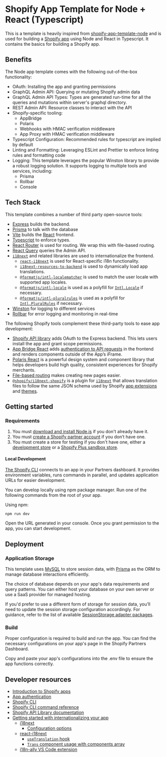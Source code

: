 # Shopify App Template for Node + React (Typescript)

This is a template is heavily inspired from [shopify-app-template-node](https://github.com/Shopify/shopify-app-template-node) and is used for building a [Shopify app](https://shopify.dev/docs/apps/getting-started) using Node and React in Typescript. It contains the basics for building a Shopify app.

## Benefits

The Node app template comes with the following out-of-the-box functionality:

- OAuth: Installing the app and granting permissions
- GraphQL Admin API: Querying or mutating Shopify admin data
- GraphQL Admin API Types: Types are generated run-time for all the queries and mutations within server's graphql directory.
- REST Admin API: Resource classes to interact with the API
- Shopify-specific tooling:
  - AppBridge
  - Polaris
  - Webhooks with HMAC verification middleware
  - App Proxy with HMAC verification middleware
- Typescript Configuration: Recommended rules for typescript are implied by default 
- Linting and Formatting: Leveraging ESLint and Prettier to enforce linting rules and formatting code
- Logging: This template leverages the popular Winston library to provide a robust logging solution. It supports logging to multiple tools and services, including:
  - Prisma
  - Rollbar
  - Console

## Tech Stack

This template combines a number of third party open-source tools:

- [Express](https://expressjs.com/) builds the backend.
- [Prisma](https://www.prisma.io/) to talk with the database
- [Vite](https://vitejs.dev/) builds the [React](https://reactjs.org/) frontend.
- [Typescript](https://www.typescriptlang.org/) to enforce types.
- [React Router](https://reactrouter.com/) is used for routing. We wrap this with file-based routing.
- [React Query](https://react-query.tanstack.com/) queries the Admin API.
- [`i18next`](https://www.i18next.com/) and related libraries are used to internationalize the frontend.
  - [`react-i18next`](https://react.i18next.com/) is used for React-specific i18n functionality.
  - [`i18next-resources-to-backend`](https://github.com/i18next/i18next-resources-to-backend) is used to dynamically load app translations.
  - [`@formatjs/intl-localematcher`](https://formatjs.io/docs/polyfills/intl-localematcher/) is used to match the user locale with supported app locales.
  - [`@formatjs/intl-locale`](https://formatjs.io/docs/polyfills/intl-locale) is used as a polyfill for [`Intl.Locale`](https://developer.mozilla.org/en-US/docs/Web/JavaScript/Reference/Global_Objects/Intl/Locale) if necessary.
  - [`@formatjs/intl-pluralrules`](https://formatjs.io/docs/polyfills/intl-pluralrules) is used as a polyfill for [`Intl.PluralRules`](https://developer.mozilla.org/en-US/docs/Web/JavaScript/Reference/Global_Objects/Intl/PluralRules) if necessary.
- [Winston](https://github.com/winstonjs/winston) for logging to different services
- [Rollbar](https://rollbar.com/) for error logging and monitoring in real-time

The following Shopify tools complement these third-party tools to ease app development:

- [Shopify API library](https://github.com/Shopify/shopify-node-api) adds OAuth to the Express backend. This lets users install the app and grant scope permissions.
- [App Bridge React](https://shopify.dev/docs/apps/tools/app-bridge/getting-started/using-react) adds [authentication to API requests](https://shopify.dev/docs/api/app-bridge-library/apis/resource-fetching) in the frontend and renders components outside of the App’s iFrame.
- [Polaris React](https://polaris.shopify.com/) is a powerful design system and component library that helps developers build high quality, consistent experiences for Shopify merchants.
- [File-based routing](https://github.com/Shopify/shopify-frontend-template-react/blob/main/Routes.jsx) makes creating new pages easier.
- [`@shopify/i18next-shopify`](https://github.com/Shopify/i18next-shopify) is a plugin for [`i18next`](https://www.i18next.com/) that allows translation files to follow the same JSON schema used by Shopify [app extensions](https://shopify.dev/docs/apps/checkout/best-practices/localizing-ui-extensions#how-it-works) and [themes](https://shopify.dev/docs/themes/architecture/locales/storefront-locale-files#usage).

## Getting started

### Requirements

1. You must [download and install Node.js](https://nodejs.org/en/download/) if you don't already have it.
1. You must [create a Shopify partner account](https://partners.shopify.com/signup) if you don’t have one.
1. You must create a store for testing if you don't have one, either a [development store](https://help.shopify.com/en/partners/dashboard/development-stores#create-a-development-store) or a [Shopify Plus sandbox store](https://help.shopify.com/en/partners/dashboard/managing-stores/plus-sandbox-store).

#### Local Development

[The Shopify CLI](https://shopify.dev/docs/apps/tools/cli) connects to an app in your Partners dashboard. It provides environment variables, runs commands in parallel, and updates application URLs for easier development.

You can develop locally using npm package manager. Run one of the following commands from the root of your app.

Using npm:

```shell
npm run dev
```

Open the URL generated in your console. Once you grant permission to the app, you can start development.

## Deployment

### Application Storage

This template uses [MySQL](https://www.mysql.com/) to store session data, with [Prisma](https://www.prisma.io/) as the ORM to manage database interactions efficiently.

The choice of database depends on your app's data requirements and query patterns. You can either host your database on your own server or use a SaaS provider for managed hosting.

If you'd prefer to use a different form of storage for session data, you’ll need to update the session storage configuration accordingly. For guidance, refer to the list of available [SessionStorage adapter packages](https://github.com/Shopify/shopify-api-js/blob/main/packages/shopify-api/docs/guides/session-storage.md).

### Build

Proper configuration is required to build and run the app. You can find the necessary configurations on your app's page in the Shopify Partners Dashboard.

Copy and paste your app's configurations into the .env file to ensure the app functions correctly.

## Developer resources

- [Introduction to Shopify apps](https://shopify.dev/docs/apps/getting-started)
- [App authentication](https://shopify.dev/docs/apps/auth)
- [Shopify CLI](https://shopify.dev/docs/apps/tools/cli)
- [Shopify CLI command reference](https://shopify.dev/apps/tools/cli/app)
- [Shopify API Library documentation](https://github.com/Shopify/shopify-api-js#readme)
- [Getting started with internationalizing your app](https://shopify.dev/docs/apps/best-practices/internationalization/getting-started)
  - [i18next](https://www.i18next.com/)
    - [Configuration options](https://www.i18next.com/overview/configuration-options)
  - [react-i18next](https://react.i18next.com/)
    - [`useTranslation` hook](https://react.i18next.com/latest/usetranslation-hook)
    - [`Trans` component usage with components array](https://react.i18next.com/latest/trans-component#alternative-usage-components-array)
  - [i18n-ally VS Code extension](https://marketplace.visualstudio.com/items?itemName=Lokalise.i18n-ally)
